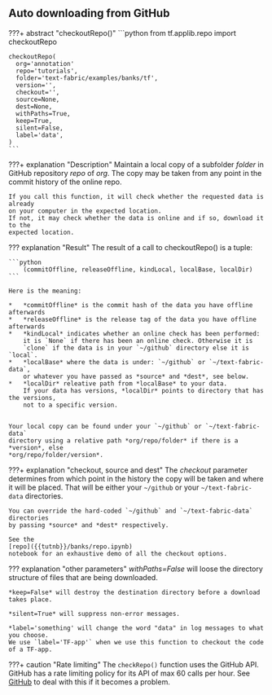 ## Auto downloading from GitHub

???+ abstract "checkoutRepo()"
    ```python
    from tf.applib.repo import checkoutRepo

    checkoutRepo(
      org='annotation'
      repo='tutorials',
      folder='text-fabric/examples/banks/tf',
      version='',
      checkout='',
      source=None,
      dest=None,
      withPaths=True,
      keep=True,
      silent=False,
      label='data',
    )
    ```

???+ explanation "Description"
    Maintain a local copy of a subfolder *folder* in GitHub repository *repo* of *org*.
    The copy may be taken from any point in the commit history of the online repo.

    If you call this function, it will check whether the requested data is already 
    on your computer in the expected location.
    If not, it may check whether the data is online and if so, download it to the
    expected location.
    
??? explanation "Result"
    The result of a call to checkoutRepo() is a tuple:

    ```python
        (commitOffline, releaseOffline, kindLocal, localBase, localDir)
    ```

    Here is the meaning:

    *   *commitOffline* is the commit hash of the data you have offline afterwards
    *   *releaseOffline* is the release tag of the data you have offline afterwards
    *   *kindLocal* indicates whether an online check has been performed:
        it is `None` if there has been an online check. Otherwise it is
        `clone` if the data is in your `~/github` directory else it is `local`.
    *   *localBase* where the data is under: `~/github` or `~/text-fabric-data`,
        or whatever you have passed as *source* and *dest*, see below.
    *   *localDir* releative path from *localBase* to your data.
        If your data has versions, *localDir* points to directory that has the versions,
        not to a specific version.
     

    Your local copy can be found under your `~/github` or `~/text-fabric-data`
    directory using a relative path *org/repo/folder* if there is a *version*, else
    *org/repo/folder/version*.

???+ explanation "checkout, source and dest"
    The *checkout* parameter determines from which point in the history the copy
    will be taken and where it will be placed.
    That will be either your `~/github` or your `~/text-fabric-data` directories.

    You can override the hard-coded `~/github` and `~/text-fabric-data` directories
    by passing *source* and *dest* respectively.

    See the
    [repo]({{tutnb}}/banks/repo.ipynb)
    notebook for an exhaustive demo of all the checkout options.

??? explanation "other parameters"
    *withPaths=False* will loose the directory structure of files that are being
    downloaded.

    *keep=False* will destroy the destination directory before a download takes place.

    *silent=True* will suppress non-error messages.

    *label='something' will change the word "data" in log messages to what you choose.
    We use `label='TF-app'` when we use this function to checkout the code
    of a TF-app.

???+ caution "Rate limiting"
    The `checkRepo()` function uses the GitHub API.
    GitHub has a rate limiting policy for its API of max 60 calls per hour.
    See [GitHub](Github.md) to deal with this if it becomes a problem.
